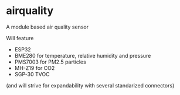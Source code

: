 # airquality
A module based air quality sensor

Will feature
* ESP32
* BME280 for temperature, relative humidity and pressure
* PMS7003 for PM2.5 particles
* MH-Z19 for CO2
* SGP-30 TVOC

(and will strive for expandability with several standarized connectors)
